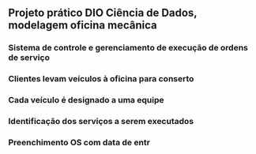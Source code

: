 ## Projeto prático DIO Ciência de Dados, modelagem oficina mecânica

### Sistema de controle e gerenciamento de execução de ordens de serviço
### Clientes levam veículos à oficina para conserto
### Cada veículo é designado a uma equipe
### Identificação dos serviços a serem executados
### Preenchimento OS com data de entr



